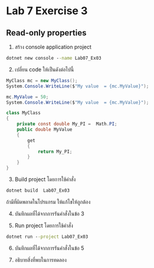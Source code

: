 # Lab 7 Exercise 3

## Read-only properties

1. สร้าง console application project

```cmd
dotnet new console --name Lab07_Ex03
```

2. เปลี่ยน code ให้เป็นดังต่อไปนี้

```cs
MyClass mc = new MyClass();
System.Console.WriteLine($"My value  = {mc.MyValue}");

mc.MyValue = 50;
System.Console.WriteLine($"My value  = {mc.MyValue}");

class MyClass
{
    private const double My_PI =  Math.PI;
    public double MyValue
    {
        get
        {
            return My_PI;
        }
    }
}
```

3. Build project โดยการใช้คำสั่ง

```cmd
dotnet build  Lab07_Ex03
```

ถ้ามีที่ผิดพลาดในโปรแกรม ให้แก้ไขให้ถูกต้อง

4. บันทึกผลที่ได้จากการรันคำสั่งในข้อ 3

5. Run project โดยการใช้คำสั่ง

```cmd
dotnet run --project Lab07_Ex03
```

6. บันทึกผลที่ได้จากการรันคำสั่งในข้อ 5

7. อธิบายสิ่งที่พบในการทดลอง
